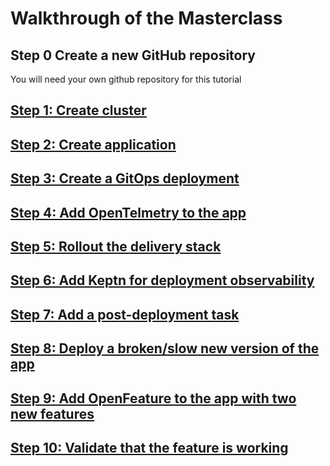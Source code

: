 # Walkthrough of the Masterclass

## Step 0 Create a new GitHub repository 

You will need your own github repository for this tutorial

## [Step 1: Create cluster](create_cluster.md)

## [Step 2: Create application](create_application)

## [Step 3: Create a GitOps deployment]()

## [Step 4: Add OpenTelmetry to the app]()

## [Step 5: Rollout the delivery stack]()

## [Step 6: Add Keptn for deployment observability]()

## [Step 7: Add a post-deployment task]()

## [Step 8: Deploy a broken/slow new version of the app]()

## [Step 9: Add OpenFeature to the app with two new features]()

## [Step 10: Validate that the feature is working]()


